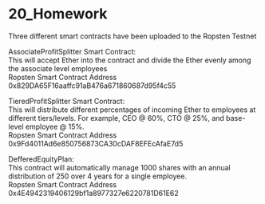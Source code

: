 # 20_Homework

Three different smart contracts have been uploaded to the Ropsten Testnet<br>

AssociateProfitSplitter Smart Contract:<br>
This will accept Ether into the contract and divide the Ether evenly among the associate level employees<br>
Ropsten Smart Contract Address<br>
0x829DA65F16aaffc91aB476a671860687d95f4c55<br>

TieredProfitSplitter Smart Contract:<br>
This will distribute different percentages of incoming Ether to employees at different tiers/levels. For example, CEO @ 60%, CTO @ 25%, and base-level employee @ 15%.<br>
Ropsten Smart Contract Address<br>
0x9Fd4011Ad6e850756873CA30cDAF8EFEcAfaE7d5<br>


DefferedEquityPlan:<br>
This contract will automatically manage 1000 shares with an annual distribution of 250 over 4 years for a single employee.<br>
Ropsten Smart Contract Address<br>
0x4E4942319406129bf1a8977327e6220781D61E62<br>
